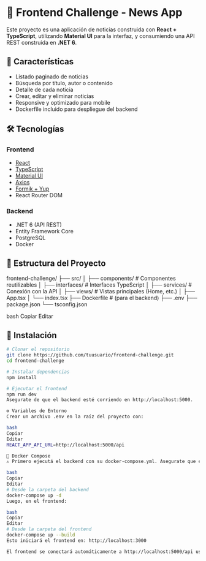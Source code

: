 # 📰 Frontend Challenge - News App

Este proyecto es una aplicación de noticias construida con **React + TypeScript**, utilizando **Material UI** para la interfaz, y consumiendo una API REST construida en **.NET 6**.

## 🚀 Características

- Listado paginado de noticias
- Búsqueda por título, autor o contenido
- Detalle de cada noticia
- Crear, editar y eliminar noticias
- Responsive y optimizado para mobile
- Dockerfile incluido para despliegue del backend

## 🛠️ Tecnologías

### Frontend
- [React](https://reactjs.org/)
- [TypeScript](https://www.typescriptlang.org/)
- [Material UI](https://mui.com/)
- [Axios](https://axios-http.com/)
- [Formik + Yup](https://formik.org/)
- React Router DOM

### Backend
- .NET 6 (API REST)
- Entity Framework Core
- PostgreSQL
- Docker

## 📁 Estructura del Proyecto

frontend-challenge/
├── src/
│ ├── components/ # Componentes reutilizables
│ ├── interfaces/ # Interfaces TypeScript
│ ├── services/ # Conexión con la API
│ ├── views/ # Vistas principales (Home, etc.)
│ ├── App.tsx
│ └── index.tsx
├── Dockerfile # (para el backend)
├── .env
├── package.json
└── tsconfig.json

bash
Copiar
Editar

## 🧪 Instalación

```bash
# Clonar el repositorio
git clone https://github.com/tuusuario/frontend-challenge.git
cd frontend-challenge

# Instalar dependencias
npm install

# Ejecutar el frontend
npm run dev
Asegurate de que el backend esté corriendo en http://localhost:5000.

⚙️ Variables de Entorno
Crear un archivo .env en la raíz del proyecto con:

bash
Copiar
Editar
REACT_APP_API_URL=http://localhost:5000/api

🐳 Docker Compose
⚠️ Primero ejecutá el backend con su docker-compose.yml. Asegurate que expone el puerto 5000.

bash
Copiar
Editar
# Desde la carpeta del backend
docker-compose up -d
Luego, en el frontend:

bash
Copiar
Editar
# Desde la carpeta del frontend
docker-compose up --build
Esto iniciará el frontend en: http://localhost:3000

El frontend se conectará automáticamente a http://localhost:5000/api usando la variable de entorno REACT_APP_API_URL.
